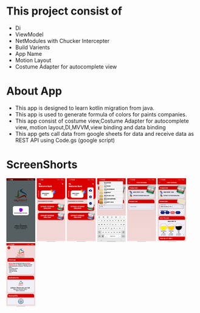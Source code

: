 # This project consist of
* Di
* ViewModel
* NetModules with Chucker Intercepter
* Build Varients
* App Name
* Motion Layout
* Costume Adapter for autocomplete view

# About App
* This app is designed to learn kotlin migration from java.
* This app is used to generate formula of colors for paints companies.
* This app consist of costume view,Costume Adapter for autocomplete view, motion layout,DI,MVVM,view binding and data binding
* This app gets call data from google sheets for data and receive data as REST API using Code.gs (google script)

# ScreenShorts
<img src="https://github.com/rsa-rajesh/myPaint/blob/main/screens/Screenshot_1.jpg" width="15%"></img>
<img src="https://github.com/rsa-rajesh/myPaint/blob/main/screens/Screenshot_2.jpg" width="15%"></img>
<img src="https://github.com/rsa-rajesh/myPaint/blob/main/screens/Screenshot_3.jpg" width="15%"></img>
<img src="https://github.com/rsa-rajesh/myPaint/blob/main/screens/Screenshot_4.jpg" width="15%"></img>
<img src="https://github.com/rsa-rajesh/myPaint/blob/main/screens/Screenshot_5.jpg" width="15%"></img>
<img src="https://github.com/rsa-rajesh/myPaint/blob/main/screens/Screenshot_7.jpg" width="15%"></img>
<img src="https://github.com/rsa-rajesh/myPaint/blob/main/screens/Screenshot_6.jpg" width="15%"></img>


